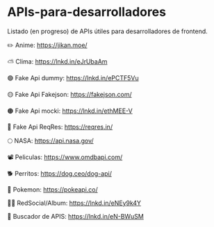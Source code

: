 # APIs-para-desarrolladores
Listado (en progreso) de APIs útiles para desarrolladores de frontend.

✏️ Anime: https://jikan.moe/

⛅ Clima: https://lnkd.in/eJrUbaAm

🟢 Fake Api dummy: https://lnkd.in/ePCTF5Vu

🟡 Fake Api Fakejson: https://fakejson.com/

🟠 Fake Api mocki: https://lnkd.in/ethMEE-V

🔴 Fake Api ReqRes: https://reqres.in/

🌕 NASA: https://api.nasa.gov/

📽️ Peliculas: https://www.omdbapi.com/

🐕 Perritos: https://dog.ceo/dog-api/

🦑 Pokemon: https://pokeapi.co/

🤳🏻 RedSocial/Album: https://lnkd.in/eNEy9k4Y


🔎 Buscador de APIS: https://lnkd.in/eN-BWuSM
